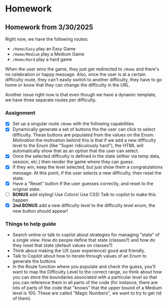# Homework

## Homework from 3/30/2025

Right now, we have the following routes:

 * `/Home/Easy` play an Easy Game
 * `/Home/Medium` play a Medium Game
 * `/Home/Hard` play a hard game

When the user wins the game, they just get redirected to `/Home` and there's no celebration or happy message. Also, once the user is at a certain difficulty route, they can't easily switch to another difficulty, they have to go home or know that they can change the difficulty in the URL.

Another issue right now is that even though we have a dynamic template, we have three separate routes per difficulty.

### Assignment
 - [X] Set up a singular route `/Home` with the following capabilities
 - [X] Dynamically generate a set of buttons tha the user can click to select difficulty. These buttons are populated from the values on the Enum:
    _Motivation_ the motivation behind this is that if we add a new difficulty level to the Enum (like "Super ridiculously hard"), the HTML will automatically show that as an option that the user can select.
 - [X] Once the selected difficulty is defined in the state (either via temp data, session, etc.) then render the game where they can guess.
 - [X] If they win, keep the level selected, but just show them a congratulations message. At this point, if the user selects a new difficulty, then reset the state.
 - [X] Have a "Reset" button if the user guesses correctly, and reset to the original state.
 - [ ] **BONUS** add styling! Use Colors! Use CSS! Talk to copilot to make this happen
 - [X] **2nd BONUS** add a new difficulty level to the difficulty level enum, the new button should appear!

### Things to help guide
 * Search online or talk to copilot about strategies for managing "state" of a single view. How do people define that state (classes?) and how do they reset that state (default values on classes?)
 * Think about making the UX (user experience) good and friendly.
 * Talk to Copilot about how to iterate through values of an Enum to generate the buttons
 * In the Route function where you populate and check the guess, you'll want to map the Difficulty Level to the correct range, so think about how you can store the boundaries associated with a particular level so that you can reference them in all parts of the code (for instance, there are lots of parts of the code that "knows" that the upper bound of a Medium level is 100. These are called "Magic Numbers", we want to try to get rid of them).